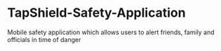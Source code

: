 # TapShield-Safety-Application
Mobile safety application which allows users to alert friends, family and officials in time of danger
